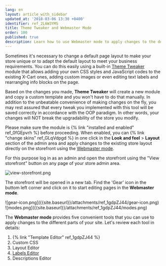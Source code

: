```yaml
---
lang: en
layout: article_with_sidebar
updated_at: '2018-03-06 13:30 +0400'
identifier: ref_2L6W3YMS
title: Theme Tweaker and Webmaster Mode
order: 100
published: true
description: Learn how to use Webmaster mode to apply changes to the default store layout
---
```

Sometimes it's necessary to change a default page layout to make your store unique or to adapt the default layout to meet your business requirements. You can do this easily using a built-in [Theme Tweaker](https://market.x-cart.com/addons/theme-tweaker.html "Using Theme Tweaker for Layout Changes") module that allows adding your own CSS styles and JavaScript codes to the existing X-Cart ones, adding custom images or even editing text labels and rearranging info blocks on the page. 

Based on the changes you made, **Theme Tweaker** will create a new module and copy a custom template and you won't have to do that manually. In addition to the unbeatable convenience of making changes on the fly, you may rest assured that every tweak you implemented with this tool will be saved correctly in accordance with the OOP paradigm. In other words, your changes will NOT break the upgradability of the store you modify.  

Please make sure the module is {% link "installed and enabled" ref_0fGEpvrh %} before proceeding. When enabled, you can {% link "change skins" ref_GLqVdpgd %} in one click in the **Look and feel** > **Layout** section of the admin area and apply changes to the existing store layout directly on the storefront using the [Webmaster mode](https://devs.x-cart.com/webinars_and_video_tutorials/using_webmaster_mode_in_x-cart_5.html "Using Theme Tweaker for Layout Changes"). 

For this purpose log in as an admin and open the storefront using the "View storefront" button on any page of your store admin area. 

![view-storefront.png]({{site.baseurl}}/attachments/ref_1gdpZJ44/view-storefront.png)

The storefront will be opened in a new tab. Find the 'Gear' icon in the buttom left corner and click on it to start editing pages in the **Webmaster mode**.

<div class="ui stackable two column grid">
  <div class="column" markdown="span">![gear-icon.png]({{site.baseurl}}/attachments/ref_1gdpZJ44/gear-icon.png)</div>
  <div class="column" markdown="span">![modes.png]({{site.baseurl}}/attachments/ref_1gdpZJ44/modes.png)</div>
</div>

The **Webmaster mode** provides five convenient tools that you can use to apply changes to the different parts of your site. Let's review each tool in details:
1. {% link "Template Editor" ref_1gdpZJ44 %}
2. Custom CSS
3. Layout Editor
4. [Labels Editor](https://kb.x-cart.com/look_and_feel/managing_texts_labels_in_your_store.html#editing-text-labels-via-webmaster-mode "Using Theme Tweaker for Layout Changes")
5. Descriptions Editor
